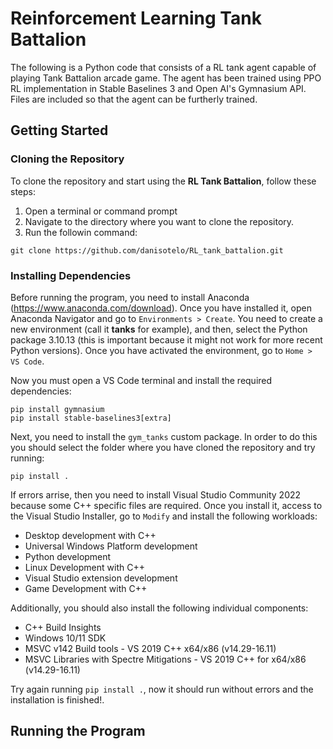 # Reinforcement Learning Tank Battalion
The following is a Python code that consists of a RL tank agent capable of playing Tank Battalion arcade game. The agent has been trained using PPO RL implementation in Stable Baselines 3 and Open AI's Gymnasium API. Files are included so that the agent can be furtherly trained.

## Getting Started
### Cloning the Repository
To clone the repository and start using the **RL Tank Battalion**, follow these steps:
1. Open a terminal or command prompt
2. Navigate to the directory where you want to clone the repository.
3. Run the followin command:
```
git clone https://github.com/danisotelo/RL_tank_battalion.git
```
### Installing Dependencies
Before running the program, you need to install Anaconda (https://www.anaconda.com/download). Once you have installed it, open Anaconda Navigator and go to `Environments > Create`. You need to create a new environment (call it **tanks** for example), and then, select the Python package 3.10.13 (this is important because it might not work for more recent Python versions). Once you have activated the environment, go to `Home > VS Code`.

Now you must open a VS Code terminal and install the required dependencies:
```
pip install gymnasium
pip install stable-baselines3[extra]
```
Next, you need to install the `gym_tanks` custom package. In order to do this you should select the folder where you have cloned the repository and try running:
```
pip install .
```
If errors arrise, then you need to install Visual Studio Community 2022 because some C++ specific files are required. Once you install it, access to the Visual Studio Installer, go to `Modify` and install the following workloads:
- Desktop development with C++
- Universal Windows Platform development
- Python development
- Linux Development with C++
- Visual Studio extension development
- Game Development with C++

Additionally, you should also install the following individual components:
- C++ Build Insights
- Windows 10/11 SDK
- MSVC v142 Build tools - VS 2019 C++ x64/x86  (v14.29-16.11)
- MSVC Libraries with Spectre Mitigations - VS 2019 C++ for x64/x86 (v14.29-16.11)

Try again running `pip install .`, now it should run without errors and the installation is finished!.

## Running the Program
